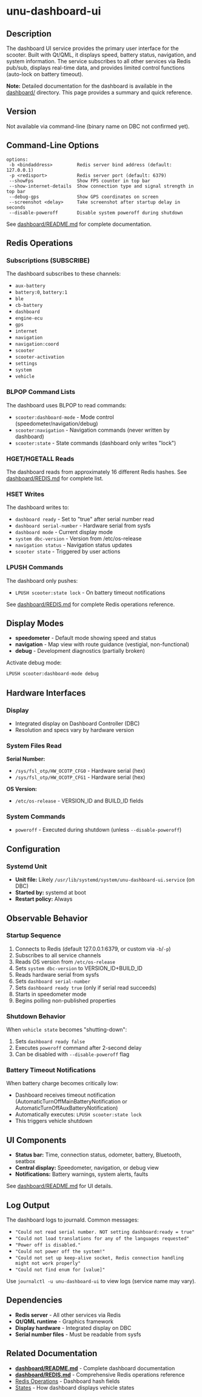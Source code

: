 # unu-dashboard-ui

## Description

The dashboard UI service provides the primary user interface for the scooter. Built with Qt/QML, it displays speed, battery status, navigation, and system information. The service subscribes to all other services via Redis pub/sub, displays real-time data, and provides limited control functions (auto-lock on battery timeout).

**Note:** Detailed documentation for the dashboard is available in the [dashboard/](../dashboard/) directory. This page provides a summary and quick reference.

## Version

Not available via command-line (binary name on DBC not confirmed yet).

## Command-Line Options

```
options:
 -b <bindaddress>         Redis server bind address (default: 127.0.0.1)
 -p <redisport>           Redis server port (default: 6379)
 --showFps                Show FPS counter in top bar
 --show-internet-details  Show connection type and signal strength in top bar
 --debug-gps              Show GPS coordinates on screen
 --screenshot <delay>     Take screenshot after startup delay in seconds
 --disable-poweroff       Disable system poweroff during shutdown
```

See [dashboard/README.md](../dashboard/README.md) for complete documentation.

## Redis Operations

### Subscriptions (SUBSCRIBE)

The dashboard subscribes to these channels:
- `aux-battery`
- `battery:0`, `battery:1`
- `ble`
- `cb-battery`
- `dashboard`
- `engine-ecu`
- `gps`
- `internet`
- `navigation`
- `navigation:coord`
- `scooter`
- `scooter-activation`
- `settings`
- `system`
- `vehicle`

### BLPOP Command Lists

The dashboard uses BLPOP to read commands:
- `scooter:dashboard-mode` - Mode control (speedometer/navigation/debug)
- `scooter:navigation` - Navigation commands (never written by dashboard)
- `scooter:state` - State commands (dashboard only writes "lock")

### HGET/HGETALL Reads

The dashboard reads from approximately 16 different Redis hashes. See [dashboard/REDIS.md](../dashboard/REDIS.md) for complete list.

### HSET Writes

The dashboard writes to:
- `dashboard ready` - Set to "true" after serial number read
- `dashboard serial-number` - Hardware serial from sysfs
- `dashboard mode` - Current display mode
- `system dbc-version` - Version from /etc/os-release
- `navigation status` - Navigation status updates
- `scooter state` - Triggered by user actions

### LPUSH Commands

The dashboard only pushes:
- `LPUSH scooter:state lock` - On battery timeout notifications

See [dashboard/REDIS.md](../dashboard/REDIS.md) for complete Redis operations reference.

## Display Modes

- **speedometer** - Default mode showing speed and status
- **navigation** - Map view with route guidance (vestigial, non-functional)
- **debug** - Development diagnostics (partially broken)

Activate debug mode:
```bash
LPUSH scooter:dashboard-mode debug
```

## Hardware Interfaces

### Display

- Integrated display on Dashboard Controller (DBC)
- Resolution and specs vary by hardware version

### System Files Read

**Serial Number:**
- `/sys/fsl_otp/HW_OCOTP_CFG0` - Hardware serial (hex)
- `/sys/fsl_otp/HW_OCOTP_CFG1` - Hardware serial (hex)

**OS Version:**
- `/etc/os-release` - VERSION_ID and BUILD_ID fields

### System Commands

- `poweroff` - Executed during shutdown (unless `--disable-poweroff`)

## Configuration

### Systemd Unit

- **Unit file:** Likely `/usr/lib/systemd/system/unu-dashboard-ui.service` (on DBC)
- **Started by:** systemd at boot
- **Restart policy:** Always

## Observable Behavior

### Startup Sequence

1. Connects to Redis (default 127.0.0.1:6379, or custom via `-b`/`-p`)
2. Subscribes to all service channels
3. Reads OS version from `/etc/os-release`
4. Sets `system dbc-version` to VERSION_ID+BUILD_ID
5. Reads hardware serial from sysfs
6. Sets `dashboard serial-number`
7. Sets `dashboard ready true` (only if serial read succeeds)
8. Starts in speedometer mode
9. Begins polling non-published properties

### Shutdown Behavior

When `vehicle state` becomes "shutting-down":
1. Sets `dashboard ready false`
2. Executes `poweroff` command after 2-second delay
3. Can be disabled with `--disable-poweroff` flag

### Battery Timeout Notifications

When battery charge becomes critically low:
- Dashboard receives timeout notification (AutomaticTurnOffMainBatteryNotification or AutomaticTurnOffAuxBatteryNotification)
- Automatically executes: `LPUSH scooter:state lock`
- This triggers vehicle shutdown

## UI Components

- **Status bar:** Time, connection status, odometer, battery, Bluetooth, seatbox
- **Central display:** Speedometer, navigation, or debug view
- **Notifications:** Battery warnings, system alerts, faults

See [dashboard/README.md](../dashboard/README.md) for UI details.

## Log Output

The dashboard logs to journald. Common messages:
- `"Could not read serial number. NOT setting dashboard:ready = true"`
- `"Could not load translations for any of the languages requested"`
- `"Power off is disabled."`
- `"Could not power off the system!"`
- `"Could not set up keep-alive socket, Redis connection handling might not work properly"`
- `"Could not find enum for [value]"`

Use `journalctl -u unu-dashboard-ui` to view logs (service name may vary).

## Dependencies

- **Redis server** - All other services via Redis
- **Qt/QML runtime** - Graphics framework
- **Display hardware** - Integrated display on DBC
- **Serial number files** - Must be readable from sysfs

## Related Documentation

- **[dashboard/README.md](../dashboard/README.md)** - Complete dashboard documentation
- **[dashboard/REDIS.md](../dashboard/REDIS.md)** - Comprehensive Redis operations reference
- [Redis Operations](../redis/README.md) - Dashboard hash fields
- [States](../states/README.md) - How dashboard displays vehicle states
